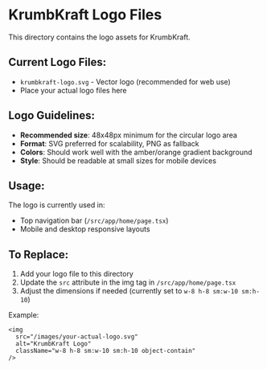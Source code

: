 # KrumbKraft Logo Files

This directory contains the logo assets for KrumbKraft.

## Current Logo Files:
- `krumbkraft-logo.svg` - Vector logo (recommended for web use)
- Place your actual logo files here

## Logo Guidelines:
- **Recommended size**: 48x48px minimum for the circular logo area
- **Format**: SVG preferred for scalability, PNG as fallback
- **Colors**: Should work well with the amber/orange gradient background
- **Style**: Should be readable at small sizes for mobile devices

## Usage:
The logo is currently used in:
- Top navigation bar (`/src/app/home/page.tsx`)
- Mobile and desktop responsive layouts

## To Replace:
1. Add your logo file to this directory
2. Update the `src` attribute in the img tag in `/src/app/home/page.tsx`
3. Adjust the dimensions if needed (currently set to `w-8 h-8 sm:w-10 sm:h-10`)

Example:
```tsx
<img 
  src="/images/your-actual-logo.svg" 
  alt="KrumbKraft Logo" 
  className="w-8 h-8 sm:w-10 sm:h-10 object-contain"
/>
```
